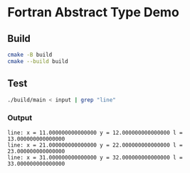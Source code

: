 # Fortran Abstract Type Demo
## Build
```bash
cmake -B build
cmake --build build
```
## Test
```bash
./build/main < input | grep "line"
```
### Output
```
line: x = 11.000000000000000 y = 12.000000000000000 l = 13.000000000000000 
line: x = 21.000000000000000 y = 22.000000000000000 l = 23.000000000000000 
line: x = 31.000000000000000 y = 32.000000000000000 l = 33.000000000000000
```